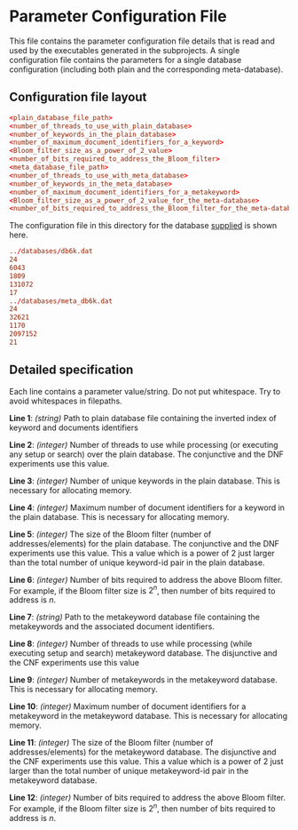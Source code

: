 # Parameter Configuration File
This file contains the parameter configuration file details that is read and used by the executables generated in the subprojects. A single configuration file contains the parameters for a single database configuration (including both plain and the corresponding meta-database).

## Configuration file layout

```conf
<plain_database_file_path>
<number_of_threads_to_use_with_plain_database>
<number_of_keywords_in_the_plain_database>
<number_of_maximum_document_identifiers_for_a_keyword>
<Bloom_filter_size_as_a_power_of_2_value>
<number_of_bits_required_to_address_the_Bloom_filter>
<meta_database_file_path>
<number_of_threads_to_use_with_meta_database>
<number_of_keywords_in_the_meta_database>
<number_of_maximum_document_identifiers_for_a_metakeyword>
<Bloom_filter_size_as_a_power_of_2_value_for_the_meta-database>
<number_of_bits_required_to_address_the_Bloom_filter_for_the_meta-database>
```

The configuration file in this directory for the database [supplied](../databases/) is shown here.

```conf
../databases/db6k.dat
24
6043
1809
131072
17
../databases/meta_db6k.dat
24
32621
1170
2097152
21
```

## Detailed specification

Each line contains a parameter value/string. Do not put whitespace. Try to avoid whitespaces in filepaths.

__Line 1__: _(string)_ Path to plain database file containing the inverted index of keyword and documents identifiers

__Line 2__: _(integer)_ Number of threads to use while processing (or executing any setup or search) over the plain database. The conjunctive and the DNF experiments use this value.

__Line 3__: _(integer)_ Number of unique keywords in the plain database. This is necessary for allocating memory.

__Line 4__: _(integer)_ Maximum number of document identifiers for a keyword in the plain database. This is necessary for allocating memory.

__Line 5__: _(integer)_ The size of the Bloom filter (number of addresses/elements) for the plain database. The conjunctive and the DNF experiments use this value. This a value which is a power of 2 just larger than the total number of unique keyword-id pair in the plain database.

__Line 6__: _(integer)_ Number of bits required to address the above Bloom filter. For example, if the Bloom filter size is $2^n$, then number of bits required to address is $n$.

__Line 7__: _(string)_ Path to the metakeyword database file containing the metakeywords and the associated document identifiers.

__Line 8__: _(integer)_ Number of threads to use while processing (while executing setup and search) metakeyword database. The disjunctive and the CNF experiments use this value

__Line 9__: _(integer)_ Number of metakeywords in the metakeyword database. This is necessary for allocating memory.

__Line 10__: _(integer)_ Maximum number of document identifiers for a metakeyword in the metakeyword database. This is necessary for allocating memory.

__Line 11__: _(integer)_ The size of the Bloom filter (number of addresses/elements) for the metakeyword database. The disjunctive and the CNF experiments use this value. This a value which is a power of 2 just larger than the total number of unique metakeyword-id pair in the metakeyword database.

__Line 12__: _(integer)_ Number of bits required to address the above Bloom filter. For example, if the Bloom filter size is $2^n$, then number of bits required to address is $n$.